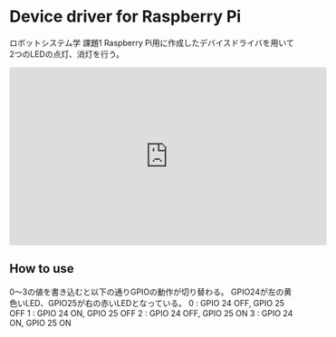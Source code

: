# Device driver for Raspberry Pi 
ロボットシステム学 課題1
Raspberry Pi用に作成したデバイスドライバを用いて2つのLEDの点灯、消灯を行う。
<iframe width="560" height="315" src="https://www.youtube.com/embed/C3YOIyL8mGE" frameborder="0" allow="accelerometer; autoplay; encrypted-media; gyroscope; picture-in-picture" allowfullscreen></iframe>

## How to use


0～3の値を書き込むと以下の通りGPIOの動作が切り替わる。
GPIO24が左の黄色いLED、GPIO25が右の赤いLEDとなっている。
0 : GPIO 24 OFF, GPIO 25 OFF
1 : GPIO 24 ON,  GPIO 25 OFF
2 : GPIO 24 OFF, GPIO 25 ON
3 : GPIO 24 ON,  GPIO 25 ON

